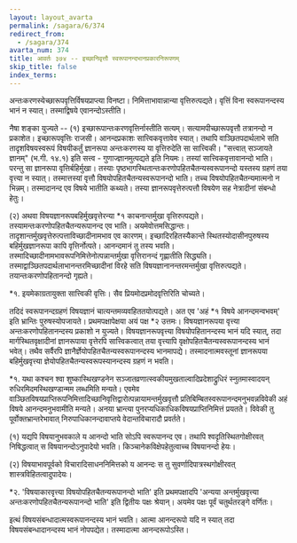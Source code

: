 ```yaml
---
layout: layout_avarta
permalink: /sagara/6/374
redirect_from:
  - /sagara/374
avarta_num: 374
title: आवर्तः ३७४ -- इच्छानिवृत्तौ स्वरूपानन्दभानप्रकारनिरूपणम्
skip_title: false
index_terms: 
---
```


अन्तःकरणस्येच्छारूपवृत्तिर्विषयप्राप्त्या विनष्टा। निमित्ताभावान्नान्या
वृत्तिरुत्पद्यते। वृत्तिं विना स्वरूपानन्दस्य भानं न स्यात्। तस्माद्विषये एवानन्दोऽस्तीति।

नैषा शङ्का युज्यते -- (१) इच्छारूपान्तःकरणवृत्तिर्नास्तीति
सत्यम्। सत्यामपीच्छारूपवृत्तौ तत्रानन्दो न प्रकाशेत। इच्छारूपवृत्तिः
राजसी। आनन्दप्रकाशः सात्त्विकवृत्तावेव स्यात्। तथापि वाञ्छितपदार्थलाभे सति तादृशविषयस्वरूपं विषयीकर्तुं ज्ञानरूपा अन्तःकरणस्य या वृत्तिरुदेति
सा सात्त्विकी। "सत्त्वात् सञ्जायते ज्ञानम्" (भ.गी. १४.१) इति सत्त्व -
गुणाज्ज्ञानमुत्पद्यते इति नियमः। तस्यां सात्त्विकवृत्तावानन्दो भाति। परन्तु सा
ज्ञानरूपा वृत्तिर्बहिर्मुखा। तस्याः पृष्ठभागस्थितान्तःकरणोपहितचैतन्यस्वरूपानन्दो यस्तस्य ग्रहणं तया वृत्त्या न स्यात्। तस्मात्तस्यां वृत्तौ विषयोपहितचैतन्यस्वरूपानन्दो भाति। तच्च विषयोपहितचैतन्यमात्मनो न भिन्नम्।
तस्मादानन्द एव विषये भातीति कथ्यते। तस्या ज्ञानरूपवृत्तेरुत्पत्तौ
विषयेण सह नेत्रादीनां संबन्धो हेतुः।

(२) अथवा विषयज्ञानरूपबहिर्मुखवृत्तेरन्या *१ काचनान्तर्मुखा वृत्तिरुत्पद्यते। तस्यामन्तःकरणोपहितचैतन्यरूपानन्द एव भाति। अयमेवोत्तमसिद्धान्तः। तादृशान्तर्मुखवृत्तेरुत्पत्ताविच्छादीनामभाव एव कारणम्। इच्छादिरहितस्यैकान्ते स्थितस्योदासीनपुरुषस्य बहिर्मुखज्ञानरूपा कापि वृत्तिर्नोत्पते। आनन्दमानं तु तस्य भवति। तस्मादिच्छादीनामभावरूपनिमित्तेनोत्पन्नान्तर्मुखा वृत्तिरानन्दं गृह्णातीति सिद्ध्यति। तस्माद्वाञ्छितपदार्थलाभानन्तरमिच्छादीनां विरहे सति विषयज्ञानानन्तरमन्तर्मुखा वृत्तिरुत्पद्यते।
तयान्तःकरणोपहितानन्दो गृह्यते।

<div class="footnote" markdown="1">
*१. इयमेकाग्रतायुक्ता सात्त्विकी वृत्तिः। सैव प्रियमोदप्रमोदवृत्तिरिति
चोच्यते।
</div>

तदिदं स्वरूपानन्दग्रहणं विषयज्ञानं चात्यन्तमव्यवहिततयोत्पद्यते।
अत एव 'अहं *१ विषये आनन्दमन्वभवम्' इति भ्रान्तिः पुरुषस्योपजायते।
प्रथमपक्षापेक्षया अयं पक्ष *२ उत्तमः। विषयज्ञानरूपया वृत्त्या अन्तःकरणोपहितानन्दस्य प्रकाशो न युज्यते। विषयज्ञानरूपवृत्त्या विषयोपहितानन्दस्य भानं यदि स्यात्, तदा मार्गस्थितवृक्षादीनां ज्ञानरूपाया वृत्तेरपि
सात्त्विकत्वात् तया वृत्त्यापि वृक्षोपहितचैतन्यस्वरूपानन्दस्य भानं भवेत्।
तथैव सर्वैरपि ज्ञानैर्ज्ञेयोपहितचैतन्यस्वरूपानन्दस्य भानमापद्ये। तस्मादनात्मवस्तूनां ज्ञानरूपया बहिर्मुखवृत्त्या ज्ञेयोपहितचैतन्यस्वरूपस्यानन्दस्य ग्रहणं
न भवति।

<div class="footnote" markdown="1">
*१. यथा कश्चन श्वा शुष्कास्थिखण्डनेन सञ्जातव्रणात्स्वकीयमुखताल्वादिप्रदेशाद्रुधिरं स्नुतमास्वादयन् रुधिरमिदमस्थिखण्डान्मम लब्धमिति मन्यते। एवमेव
वाञ्छितविषयप्राप्तिरूपनिमित्तादिच्छानिवृत्तिद्वारोत्पन्नायामन्तर्मुखवृत्तौ प्रतिबिम्बितस्वरूपानन्दमनुभवन्नविवेकी अहं विषये आनन्दमनुभवामीति मन्यते। अनया भ्रान्त्या पुनरप्यधिकाधिकविषयप्राप्तिनिमित्तं प्रयतते। विवेकी तु पूर्वोक्तभ्रान्तरेभावात् निरुपाधिकानन्दावाप्तये वेदान्तविचारादौ प्रवर्तते।

(१) यद्यपि विषयानुभवकाले य आनन्दो भाति सोऽपि स्वरूपानन्द एव। तथापि
श्वदृतिस्थितगोक्षीरवत् निषिद्धत्वात् स विषयानन्दोऽनुपादेयो भवति। किञ्चानेकविक्षेपहेतुत्वाच्च विषयानन्दो हेयः।

(२) विषयाभावपूर्वको विचारादिसाधननिमित्तको य आनन्दः स तु सुवर्णादिपात्रस्थगोक्षीरवत् शास्त्रविहितत्वादुपादेयः।

*२. 'विषयाकारवृत्त्या विषयोपहितचैतन्यरूपानन्दो भाति' इति प्रथमपक्षादपि
'अन्यया अन्तर्मुखवृत्त्या अन्तःकरणोपहितचैतन्यरूपानन्दो भाति' इति द्वितीयः पक्षः
श्रेयान्। अयमेव पक्षः पूर्वं चतुर्थतरङ्गे वर्णितः।
</div>

इत्थं विषयसंबन्धादात्मस्वरूपानन्दस्य भानं भवति। आत्मा आनन्दरूपो यदि न स्यात् तदा विषयसंबन्धादानन्दस्य भानं नोपपद्येत। तस्मादात्मा
आनन्दरूपोऽस्ति।
